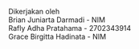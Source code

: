 Dikerjakan oleh <br />
Brian Juniarta Darmadi - NIM <br />
Rafly Adha Pratahama - 2702343914 <br />
Grace Birgitta Hadinata - NIM <br />
